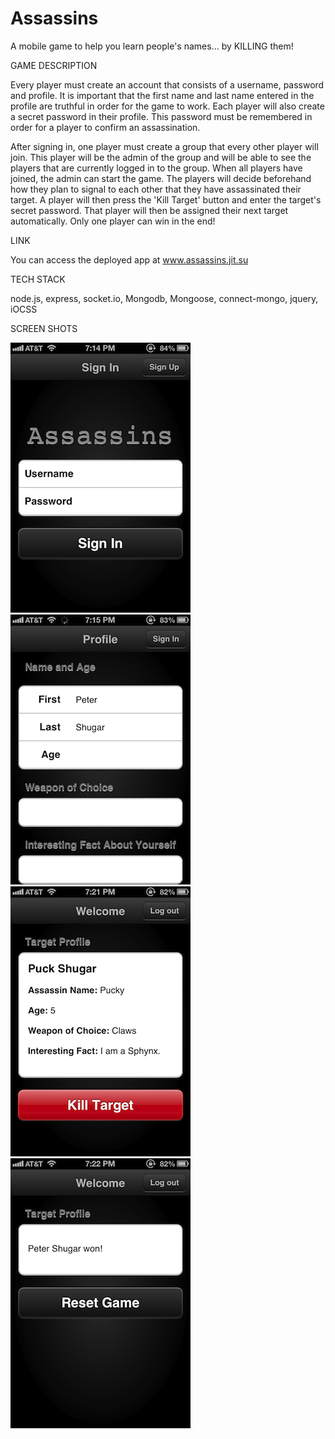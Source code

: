Assassins
=========

A mobile game to help you learn people's names... by KILLING them!


GAME DESCRIPTION

Every player must create an account that consists of a username, password and profile.  It is important that the first name and last name entered in the profile are truthful in order for the game to work.  Each player will also create a secret password in their profile.  This password must be remembered in order for a player to confirm an assassination.

After signing in, one player must create a group that every other player will join.  This player will be the admin of the group and will be able to see the players that are currently logged in to the group.  When all players have joined, the admin can start the game.  The players will decide beforehand how they plan to signal to each other that they have assassinated their target.  A player will then press the 'Kill Target' button and enter the target's secret password.  That player will then be assigned their next target automatically.  Only one player can win in the end!


LINK

You can access the deployed app at www.assassins.jit.su


TECH STACK

node.js,
express,
socket.io,
Mongodb,
Mongoose,
connect-mongo,
jquery,
iOCSS


SCREEN SHOTS

![Alt text](README/photo.PNG "Sign In")
![Alt text](README/photo1.PNG "Profile")
![Alt text](README/photo4.PNG "Target")
![Alt text](README/photo5.PNG "Victory")
